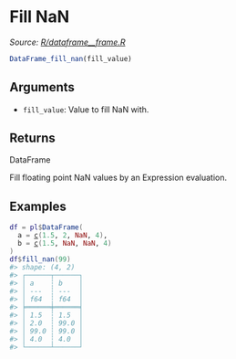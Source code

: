 # Fill NaN

*Source: [R/dataframe__frame.R](https://github.com/pola-rs/r-polars/tree/main/R/dataframe__frame.R)*

```r
DataFrame_fill_nan(fill_value)
```

## Arguments

- `fill_value`: Value to fill NaN with.

## Returns

DataFrame

Fill floating point NaN values by an Expression evaluation.

## Examples

<pre class='r-example'><code><span class='r-in'><span><span class='va'>df</span> <span class='op'>=</span> <span class='va'>pl</span><span class='op'>$</span><span class='fu'>DataFrame</span><span class='op'>(</span></span></span>
<span class='r-in'><span>  a <span class='op'>=</span> <span class='fu'><a href='https://rdrr.io/r/base/c.html'>c</a></span><span class='op'>(</span><span class='fl'>1.5</span>, <span class='fl'>2</span>, <span class='cn'>NaN</span>, <span class='fl'>4</span><span class='op'>)</span>,</span></span>
<span class='r-in'><span>  b <span class='op'>=</span> <span class='fu'><a href='https://rdrr.io/r/base/c.html'>c</a></span><span class='op'>(</span><span class='fl'>1.5</span>, <span class='cn'>NaN</span>, <span class='cn'>NaN</span>, <span class='fl'>4</span><span class='op'>)</span></span></span>
<span class='r-in'><span><span class='op'>)</span></span></span>
<span class='r-in'><span><span class='va'>df</span><span class='op'>$</span><span class='fu'>fill_nan</span><span class='op'>(</span><span class='fl'>99</span><span class='op'>)</span></span></span>
<span class='r-out co'><span class='r-pr'>#&gt;</span> shape: (4, 2)</span>
<span class='r-out co'><span class='r-pr'>#&gt;</span> ┌──────┬──────┐</span>
<span class='r-out co'><span class='r-pr'>#&gt;</span> │ a    ┆ b    │</span>
<span class='r-out co'><span class='r-pr'>#&gt;</span> │ ---  ┆ ---  │</span>
<span class='r-out co'><span class='r-pr'>#&gt;</span> │ f64  ┆ f64  │</span>
<span class='r-out co'><span class='r-pr'>#&gt;</span> ╞══════╪══════╡</span>
<span class='r-out co'><span class='r-pr'>#&gt;</span> │ 1.5  ┆ 1.5  │</span>
<span class='r-out co'><span class='r-pr'>#&gt;</span> │ 2.0  ┆ 99.0 │</span>
<span class='r-out co'><span class='r-pr'>#&gt;</span> │ 99.0 ┆ 99.0 │</span>
<span class='r-out co'><span class='r-pr'>#&gt;</span> │ 4.0  ┆ 4.0  │</span>
<span class='r-out co'><span class='r-pr'>#&gt;</span> └──────┴──────┘</span>
 </code></pre>